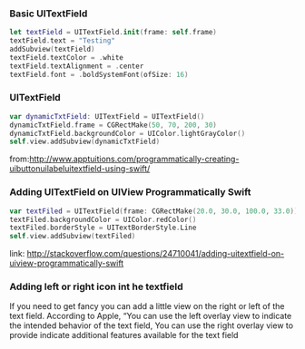 ### Basic UITextField

```swift
let textField = UITextField.init(frame: self.frame)
textField.text = "Testing"
addSubview(textField)
textField.textColor = .white
textField.textAlignment = .center
textField.font = .boldSystemFont(ofSize: 16)
```

### UITextField

```swift
var dynamicTxtField: UITextField = UITextField()
dynamicTxtField.frame = CGRectMake(50, 70, 200, 30)
dynamicTxtField.backgroundColor = UIColor.lightGrayColor()
self.view.addSubview(dynamicTxtField)
```
from:http://www.apptuitions.com/programmatically-creating-uibuttonuilabeluitextfield-using-swift/


### Adding UITextField on UIView Programmatically Swift

```swift
var textFiled = UITextField(frame: CGRectMake(20.0, 30.0, 100.0, 33.0))
textFiled.backgroundColor = UIColor.redColor()
textFiled.borderStyle = UITextBorderStyle.Line
self.view.addSubview(textFiled)
```
link: http://stackoverflow.com/questions/24710041/adding-uitextfield-on-uiview-programmatically-swift

### Adding left or right icon int he textfield
If you need to get fancy you can add a little view on the right or left of the text field. According to Apple, “You can use the left overlay view to indicate the intended behavior of the text field, You can use the right overlay view to provide indicate additional features available for the text field
